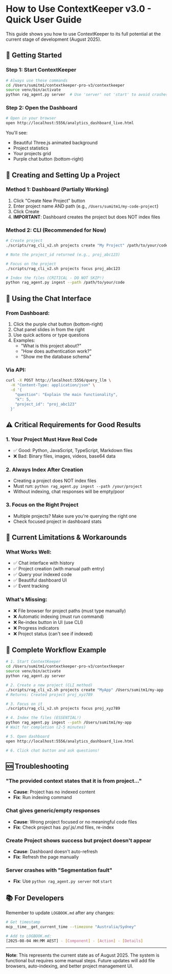 # How to Use ContextKeeper v3.0 - Quick User Guide

This guide shows you how to use ContextKeeper to its full potential at the current stage of development (August 2025).

## 🚀 Getting Started

### Step 1: Start ContextKeeper
```bash
# Always use these commands
cd /Users/sumitm1/contextkeeper-pro-v3/contextkeeper
source venv/bin/activate
python rag_agent.py server  # Use 'server' not 'start' to avoid crashes
```

### Step 2: Open the Dashboard
```bash
# Open in your browser
open http://localhost:5556/analytics_dashboard_live.html
```

You'll see:
- Beautiful Three.js animated background
- Project statistics
- Your projects grid
- Purple chat button (bottom-right)

## 📁 Creating and Setting Up a Project

### Method 1: Dashboard (Partially Working)
1. Click "Create New Project" button
2. Enter project name AND path (e.g., `/Users/sumitm1/my-code-project`)
3. Click Create
4. **IMPORTANT**: Dashboard creates the project but does NOT index files

### Method 2: CLI (Recommended for Now)
```bash
# Create project
./scripts/rag_cli_v2.sh projects create "My Project" /path/to/your/code

# Note the project_id returned (e.g., proj_abc123)

# Focus on the project
./scripts/rag_cli_v2.sh projects focus proj_abc123

# Index the files (CRITICAL - DO NOT SKIP!)
python rag_agent.py ingest --path /path/to/your/code
```

## 💬 Using the Chat Interface

### From Dashboard:
1. Click the purple chat button (bottom-right)
2. Chat panel slides in from the right
3. Use quick actions or type questions
4. Examples:
   - "What is this project about?"
   - "How does authentication work?"
   - "Show me the database schema"

### Via API:
```bash
curl -X POST http://localhost:5556/query_llm \
  -H "Content-Type: application/json" \
  -d '{
    "question": "Explain the main functionality",
    "k": 5,
    "project_id": "proj_abc123"
  }'
```

## ⚠️ Critical Requirements for Good Results

### 1. Your Project Must Have Real Code
- ✅ Good: Python, JavaScript, TypeScript, Markdown files
- ❌ Bad: Binary files, images, videos, base64 data

### 2. Always Index After Creation
- Creating a project does NOT index files
- Must run: `python rag_agent.py ingest --path /your/project`
- Without indexing, chat responses will be empty/poor

### 3. Focus on the Right Project
- Multiple projects? Make sure you're querying the right one
- Check focused project in dashboard stats

## 🎯 Current Limitations & Workarounds

### What Works Well:
- ✅ Chat interface with history
- ✅ Project creation (with manual path entry)
- ✅ Query your indexed code
- ✅ Beautiful dashboard UI
- ✅ Event tracking

### What's Missing:
- ❌ File browser for project paths (must type manually)
- ❌ Automatic indexing (must run command)
- ❌ Re-index button in UI (use CLI)
- ❌ Progress indicators
- ❌ Project status (can't see if indexed)

## 📝 Complete Workflow Example

```bash
# 1. Start ContextKeeper
cd /Users/sumitm1/contextkeeper-pro-v3/contextkeeper
source venv/bin/activate
python rag_agent.py server

# 2. Create a new project (CLI method)
./scripts/rag_cli_v2.sh projects create "MyApp" /Users/sumitm1/my-app
# Returns: Created project proj_xyz789

# 3. Focus on it
./scripts/rag_cli_v2.sh projects focus proj_xyz789

# 4. Index the files (ESSENTIAL!)
python rag_agent.py ingest --path /Users/sumitm1/my-app
# Wait for completion (2-5 minutes)

# 5. Open dashboard
open http://localhost:5556/analytics_dashboard_live.html

# 6. Click chat button and ask questions!
```

## 🆘 Troubleshooting

### "The provided context states that it is from project..."
- **Cause**: Project has no indexed content
- **Fix**: Run indexing command

### Chat gives generic/empty responses
- **Cause**: Wrong project focused or no meaningful code files
- **Fix**: Check project has .py/.js/.md files, re-index

### Create Project shows success but project doesn't appear
- **Cause**: Dashboard doesn't auto-refresh
- **Fix**: Refresh the page manually

### Server crashes with "Segmentation fault"
- **Fix**: Use `python rag_agent.py server` not `start`

## 📚 For Developers

Remember to update `LOGBOOK.md` after any changes:
```bash
# Get timestamp
mcp__time__get_current_time --timezone "Australia/Sydney"

# Add to LOGBOOK.md:
[2025-08-04 HH:MM AEST] - [Component] - [Action] - [Details]
```

---

**Note**: This represents the current state as of August 2025. The system is functional but requires some manual steps. Future updates will add file browsers, auto-indexing, and better project management UI.